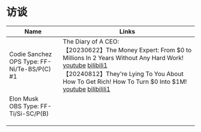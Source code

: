 # 访谈

| Name                                             | Links                                                        |
| ------------------------------------------------ | ------------------------------------------------------------ |
| Codie Sanchez<br />OPS Type: FF-Ni/Te-BS/P(C) #1 | The Diary of A CEO: <br />【20230622】The Money Expert: From $0 to Millions In 2 Years Without Any Hard Work! [youtube](https://www.youtube.com/watch?v=XkxZCJ2pYqs) [bilibili1](https://www.bilibili.com/video/BV14c411Q7UX)<br />【20240812】They're Lying To You About How To Get Rich! How To Turn \$0 Into \$1M! [youtube](https://www.youtube.com/watch?v=IYu_PDPqKFc) [bilibilili1](https://www.bilibili.com/video/BV1sE2bYjE8p/) |
| Elon Musk<br />OBS Type: FF-Ti/Si-SC/P(B)        |                                                              |
|                                                  |                                                              |
|                                                  |                                                              |
|                                                  |                                                              |
